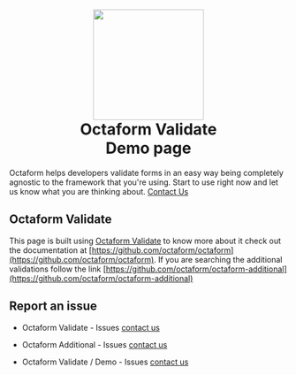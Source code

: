 <h1 align="center">
  <div align="center">
    <img src="https://avatars2.githubusercontent.com/u/37938941?s=400&u=b7a61cbf6b9686cb78d50258213b256159dbb7af&v=4" height="200" width="200"/>
  </div>
  <div align="center">
    Octaform Validate
    <br />Demo page
  </div>
</h1>

Octaform helps developers validate forms in an easy way being completely agnostic to the framework that you're using. Start to use right now and let us know what you are thinking about. [Contact Us](https://github.com/octaform/octaform/issues)

## Octaform Validate
This page is built using [Octaform Validate](https://github.com/octaform/octaform) to know more about it check out the documentation at [https://github.com/octaform/octaform](https://github.com/octaform/octaform). If you are searching the additional validations follow the link [https://github.com/octaform/octaform-additional](https://github.com/octaform/octaform-additional)

## Report an issue
- Octaform Validate - Issues [contact us](https://github.com/octaform/octaform/issues)

- Octaform Additional - Issues [contact us](https://github.com/octaform/octaform-additional/issues)

- Octaform Validate / Demo - Issues [contact us](https://github.com/octaform/octaform.github.io/issues)
